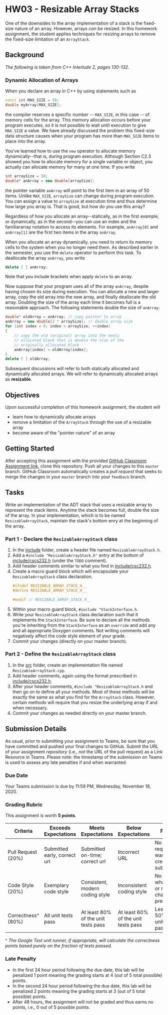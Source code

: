# HW03 - Resizable Array Stacks

One of the downsides to the array implementation of a stack is the fixed-size nature of an array. However, arrays _can be_ resized. In this homework assignment, the student applies techniques for resizing arrays to remove the fixed-size limitation of an `ArrayStack`.

## Background

_The following is taken from C++ Interlude 2, pages 130-132_.

### Dynamic Allocation of Arrays

When you declare an array in C++ by using statements such as 

```c++
const int MAX_SIZE = 50;
double myArray[MAX_SIZE];
```

the compiler reserves a specific number -- `MAX_SIZE`, in this case -- of memory cells for the array. This memory allocation occurs before your program executes, so it is not possible to wait until execution to give `MAX_SIZE` a value. We have already discussed the problem this fixed-size data structure causes when your program has more than `MAX_SIZE` items to place into the array.

You've learned how to use the `new` operator to allocate memory dynamically--that is, during program execution. Although Section C2.3 showed you how to allocate memory for a single variable or object, you actually can allocate memory for many at one time. If you write

```c++
int arraySize = 50;
double* anArray = new double[arraySize];
```

the pointer variable `anArray` will point to the first item in an array of 50 items. Unlike `MAX_SIZE`, `arraySize` can change during program execution. You can assign a value to `arraySize` at execution time and thus determine how large you array is. That is good, but how do you use this array?

Regardless of how you allocate an array--statically, as in the first example, or dynamically, as in the second--you can use an index and the familiararray notation to access its elements. For example, `anArray[0]` and `anArray[1]` are the first two items in the array `anArray`.

When you allocate an array dynamically, you need to return its memory cells to the system when you no longer need them. As described earlier in the semester, you use the `delete` operator to perform this task. To deallocate the array `anArray`, you write

```c++
delete [ ] anArray;
```

Note that you include brackets when apply `delete` to an array.

Now suppose that your program uses all of the array `anArray`, despite having chosen its size during execution. You can allocate a new and larger array, copy the old array into the new array, and finally deallocate the old array. Doubling the size of the array each time it becomes full is a reasonable approach. The following statements double the size of `anArray`:

```c++
double* oldArray = anArray; // copy pointer to array
anArray = new double[2 * arraySize]; // double array size
for (int index = 0; index < arraySize; ++index)
{
    // copy the old (original) array into the newly 
    // allocated block that is double the size of the 
    // originally allocated block
    anArray[index] = oldArray[index];
}
delete [ ] oldArray;
```

Subsequent discussions will refer to both statically allocated and dynamically allocated arrays. We will refer to dynamically allocated arrays as **resizable**.

## Objectives

Upon successful completion of this homework assignment, the student will 

* learn how to dynamically allocate arrays
* remove a limitation of the `ArrayStack` through the use of a resizable array
* become aware of the "pointer-nature" of an array

## Getting Started

After accepting this assignment with the provided [GitHub Classroom Assignment link](https://classroom.github.com/a/ycmvQDAR), clone this repository. Push all your changes to this `master` branch. GitHub Classroom automatically creates a _pull request_ that seeks to merge the changes in your `master` branch into your `feedback` branch.

## Tasks

Write an implementation of the ADT stack that uses a resizable array to represent the stack items. Anytime the stack becomes full, double the size of the array. In your implementation, which is to be named `ResizableArrayStack`, maintain the stack's bottom enry at the beginning of the array.

### Part 1 - Declare the `ResizableArrayStack` class

1. In the [include](include) folder, create a header file named `ResizableArrayStack.h`.
1. Add a `#include "ResizableArrayStack.h"` entry at the bottom of [include/cscs232.h](include/csc232.h) (under the `TODO` comment).
1. Add header comments similar to what you find in [include/csc232.h](include/csc232.h).
1. Create a macro guard block which will encapsulate your `ResizableArrayStack` class declaration.
   ```c++
   #ifndef RESIZABLE_ARRAY_STACK_H__
   #define RESIZABLE_ARRAY_STACK_H__

   #endif // RESIZABLE_ARRAY_STACK_H__
   ```
1. Within your macro guard block, `#include "StackInterface.h`.
1. Write your `ResizableArrayStack` class declaration such that it implements the `StackInterface`. Be sure to declare all the methods you're inheriting from the `StackInterface` as an `override` and add any and all appropriate Doxygen comments. Not writing comments will negatively affect the code style element of your grade.
1. Commit your changes (directly on your master branch).

### Part 2 - Define the `ResizableArrayStack` class

1. In the [src](src) folder, create an implementation file named `ResizableArrayStack.cpp`.
1. Add header comments, again using the format prescribed in [include/cscs232.h](include/csc232.h).
1. After your header comments, `#include "ResizableArrayStack.h` and then go on to define all your methods. Most of these methods will be exactly the same as what you find for the `ArrayStack` class. However, certain methods will require that you resize the underlying array if and when necessary.
1. Commit your changes as needed directly on your master branch.

## Submission Details

As usual, prior to submitting your assignment to Teams, be sure that you have committed and pushed your final changes to GitHub. Submit the URL of your assignment _repository_ (i.e., _not_ the URL of the pull request) as a Link Resource in Teams. Please note: the timestamp of the submission on Teams is used to assess any late penalties if and when warranted.

### Due Date

Your Teams submission is due by 11:59 PM, Wednesday, November 18, 2020.

### Grading Rubric

This assignment is worth **5 points**.

Criteria          | Exceeds Expectations        | Meets Expectations             | Below Expectations | Failure                                                 |
------------------|-----------------------------|--------------------------------|--------------------|---------------------------------------------------------|
Pull Request (20%)| Submitted early, correct url| Submitted on-time; correct url | Incorrect URL            | No pull request was created or submitted          |
Code Style (20%)  | Exemplary code style        | Consistent, modern coding style    | Inconsistent coding style| No style whatsoever or no code changes present|
Correctness^ (80%)| All unit tests pass         | At least 80% of the unit tests pass| At least 60% of the unit tests pass| Less than 50% of the unit tests pass|

^ _The Google Test unit runner, if appropriate, will calculate the correctness points based purely on the fraction of tests passed_.

### Late Penalty

* In the first 24 hour period following the due date, this lab will be penalized 1 point meaning the grading starts at 4 (out of 5 total possible) points.
* In the second 24 hour period following the due date, this lab will be penalized 2 points meaning the grading starts at 3 (out of 5 total possible) points.
* After 48 hours, the assignment will not be graded and thus earns no points, i.e., 0 out of 5 possible points.
